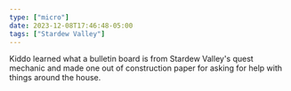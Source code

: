 ```yaml
---
type: ["micro"]
date: 2023-12-08T17:46:48-05:00
tags: ["Stardew Valley"]
---
```

Kiddo learned what a bulletin board is from Stardew Valley's quest mechanic and made one out of construction paper for asking for help with things around the house.
